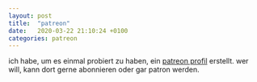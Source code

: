 ```yaml
---
layout: post
title:  "patreon"
date:   2020-03-22 21:10:24 +0100
categories: patreon
---
```


ich habe, um es einmal probiert zu haben, ein [patreon profil](https://www.patreon.com/wolfs_schanze) erstellt.
wer will, kann dort gerne abonnieren oder gar patron werden.
